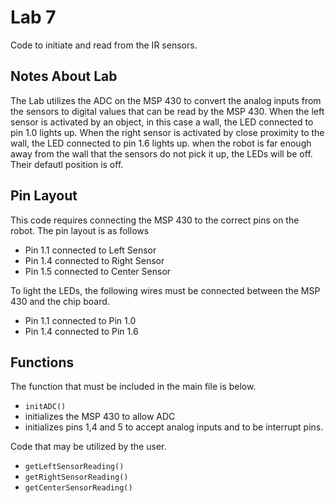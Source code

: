 # Lab 7
Code to initiate and read from the IR sensors. 

## Notes About Lab
The Lab utilizes the ADC on the MSP 430 to convert the analog inputs from the sensors to digital values that can be read by the MSP 430. When the left sensor is activated by an object, in this case a wall, the LED connected to pin 1.0 lights up. When the right sensor is activated by close proximity to the wall, the LED connected to pin 1.6 lights up. when the robot is far enough away from the wall that the sensors do not pick it up, the LEDs will be off. Their defautl position is off. 

## Pin Layout
This code requires connecting the MSP 430 to the correct pins on the robot. The pin layout is as follows
 - Pin 1.1 connected to Left Sensor
 - Pin 1.4 connected to Right Sensor
 - Pin 1.5 connected to Center Sensor

To light the LEDs, the following wires must be connected between the MSP 430 and the chip board. 
 - Pin 1.1 connected to Pin 1.0 
 - Pin 1.4 connected to Pin 1.6

## Functions
The function that must be included in the main file is below. 
  - `initADC()`
  - initializes the MSP 430 to allow ADC 
  - initializes pins 1,4 and 5 to accept analog inputs and to be interrupt pins. 

Code that may be utilized by the user.
  - `getLeftSensorReading()`
  - `getRightSensorReading()`
  - `getCenterSensorReading()`


